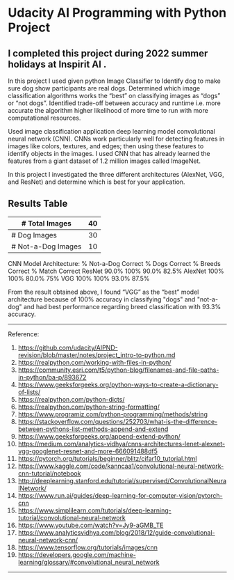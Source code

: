 # Udacity AI Programming with Python Project

## I completed this project during 2022 summer holidays at Inspirit AI .

In this project I used given python Image Classifier to Identify dog to make sure dog show participants are real dogs.
Determined which image classification algorithms works the “best” on classifying images as “dogs” or “not dogs”. 
Identified trade-off between accuracy and runtime i.e. more accurate the algorithm higher likelihood of more time to run with more computational resources.

Used image classification application deep learning model convolutional neural network (CNN). CNNs work particularly well for detecting features in images like colors, textures, and edges; then using these features to identify objects in the images. I used CNN that has already learned the features from a giant dataset of 1.2 million images called ImageNet.

In this project I investigated the three different architectures (AlexNet, VGG, and ResNet) and determine which is best for your application.

## Results Table

<div align="left">

| # Total Images        |   40  |
|-----------------------|:-----:|
| # Dog Images          |   30  |
| # Not-a-Dog Images    |   10  |

</div>


<div align="left>

|   CNN Model Architecture: |   % Not-a-Dog Correct |   % Dogs Correct      |   % Breeds Correct    |   % Match Correct     |
|---------------------------|:---------------------:|-----------------------|-----------------------|-----------------------|
|   ResNet                  |   90.0%               |       100%            |       90.0%           |    82.5%              |
|   AlexNet                 |   100%                |       100%            |       80.0%           |    75%                |
|   VGG                     |   100%                |       100%            |       93.0%           |    87.5%              |

</div>


From the result obtained above, I found “VGG” as the “best” model architecture because of 100% accuracy in classifying "dogs" and "not-a-dog" and had best performance regarding breed classification with 93.3% accuracy.





***
Reference:
1.  https://github.com/udacity/AIPND-revision/blob/master/notes/project_intro-to-python.md
2.  https://realpython.com/working-with-files-in-python/
3.  https://community.esri.com/t5/python-blog/filenames-and-file-paths-in-python/ba-p/893672
4.  https://www.geeksforgeeks.org/python-ways-to-create-a-dictionary-of-lists/
5.  https://realpython.com/python-dicts/
6.  https://realpython.com/python-string-formatting/
7.  https://www.programiz.com/python-programming/methods/string
8.  https://stackoverflow.com/questions/252703/what-is-the-difference-between-pythons-list-methods-append-and-extend
9.  https://www.geeksforgeeks.org/append-extend-python/
10. https://medium.com/analytics-vidhya/cnns-architectures-lenet-alexnet-vgg-googlenet-resnet-and-more-666091488df5
11. https://pytorch.org/tutorials/beginner/blitz/cifar10_tutorial.html
12. https://www.kaggle.com/code/kanncaa1/convolutional-neural-network-cnn-tutorial/notebook
13. http://deeplearning.stanford.edu/tutorial/supervised/ConvolutionalNeuralNetwork/
14. https://www.run.ai/guides/deep-learning-for-computer-vision/pytorch-cnn
15. https://www.simplilearn.com/tutorials/deep-learning-tutorial/convolutional-neural-network
16. https://www.youtube.com/watch?v=Jy9-aGMB_TE
17. https://www.analyticsvidhya.com/blog/2018/12/guide-convolutional-neural-network-cnn/
18. https://www.tensorflow.org/tutorials/images/cnn
19. https://developers.google.com/machine-learning/glossary/#convolutional_neural_network

***
